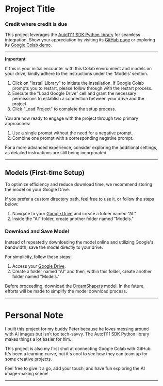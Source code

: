 # Project Title

### Credit where credit is due

This project leverages the [Auto1111 SDK Python library](https://github.com/Auto1111SDK/Auto1111SDK) for seamless integration. Show your appreciation by visiting its [GitHub page](https://github.com/Auto1111SDK/Auto1111SDK) or exploring its [Google Colab demo](https://colab.research.google.com/drive/1SekiJ-mdB2V8ogWbyRyF_yDnoMuDGWTl#scrollTo=Eobx7Cy4zPkL).

---

**Important**

If this is your initial encounter with this Colab environment and models on your drive, kindly adhere to the instructions under the 'Models' section.

1. Click on "Install Library" to initiate the installation. If Google Colab prompts you to restart, please follow through with the restart process.
2. Execute the "Load Google Drive" cell and grant the necessary permissions to establish a connection between your drive and the project.
3. Click "Load Project" to complete the setup process.

You are now ready to engage with the project through two primary approaches:

1. Use a single prompt without the need for a negative prompt.
2. Combine one prompt with a corresponding negative prompt.

For a more advanced experience, consider exploring the additional settings, as detailed instructions are still being incorporated.

---

## Models (First-time Setup)

To optimize efficiency and reduce download time, we recommend storing the model on your Google Drive.

If you prefer a custom directory path, feel free to use it, or follow the steps below:

1. Navigate to your [Google Drive](https://drive.google.com/drive/u/0/my-drive) and create a folder named "AI."
2. Inside the "AI" folder, create another folder named "Models."

### Download and Save Model

Instead of repeatedly downloading the model online and utilizing Google's bandwidth, save the model directly to your drive.

For simplicity, follow these steps:

1. Access your [Google Drive](https://drive.google.com/drive/u/0/my-drive).
2. Create a folder named "AI" and then, within this folder, create another folder named "Models."

Before proceeding, download the [DreamShapers](https://civitai.com/models/4384/dreamshaper) model. In the future, efforts will be made to simplify the model download process.

---

# Personal Note

I built this project for my buddy Peter because he loves messing around with AI images but isn't too tech-savvy. The Auto1111 SDK Python library makes things a lot easier for him.

This project is also my first shot at connecting Google Colab with GitHub. It's been a learning curve, but it's cool to see how they can team up for some creative projects.

Feel free to give it a go, add your touch, and have fun exploring the AI image-making scene!

---
